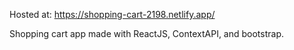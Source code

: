 Hosted at: https://shopping-cart-2198.netlify.app/

Shopping cart app made with ReactJS, ContextAPI, and bootstrap.
